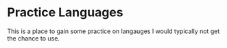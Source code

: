 <h1>Practice Languages</h1>
<p>This is a place to gain some practice on langauges I would typically not get the chance to use.</p>